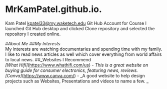 # MrKamPatel.github.io.
Kam Patel
kpatel33@my.waketech.edu
Git Hub Account for Course
I launched Git Hub desktop and clicked Clone repository and selected the repository I created online.

#*About Me*
##_My Interests_  
My interests are watching documentaries and spending time with my family. I like to read news articles as well which cover everything from world affairs to local news.
##_Websites I Recommend  
*[What Hifi]*(https://www.whathifi.com/us) - _This is a great website on buying guide for consumer electronics, featuring news, reviews._  
*[Canva]*(https://www.canva.com/) - _A good website to help design projects such as Websites, Presentations and videos to name a few. _